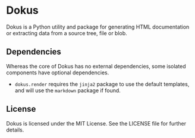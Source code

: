 Dokus
=====

Dokus is a Python utility and package for generating HTML documentation or extracting data from a source tree, file or blob.

Dependencies
------------

Whereas the core of Dokus has no external dependencies, some isolated components have optional dependencies.

 * `dokus.render` requires the `jinja2` package to use the default templates, and will use the `markdown` package if found.

License
-------

Dokus is licensed under the MIT License. See the LICENSE file for further details.
